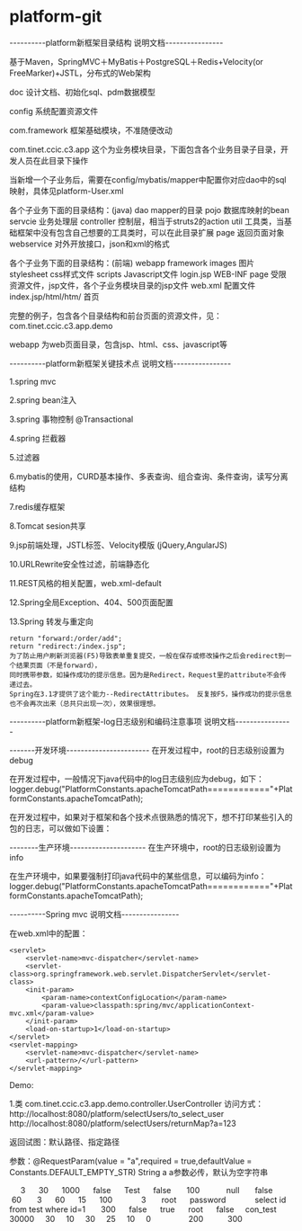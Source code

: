 platform-git
============
----------platform新框架目录结构 说明文档----------------

基于Maven，SpringMVC＋MyBatis＋PostgreSQL＋Redis+Velocity(or FreeMarker)+JSTL，分布式的Web架构

doc   设计文档、初始化sql、pdm数据模型

config  系统配置资源文件

com.framework   框架基础模块，不准随便改动

com.tinet.ccic.c3.app  这个为业务模块目录，下面包含各个业务目录子目录，开发人员在此目录下操作

当新增一个子业务后，需要在config/mybatis/mapper中配置你对应dao中的sql映射，具体见platform-User.xml

各个子业务下面的目录结构：(java)
    dao             mapper的目录
    pojo            数据库映射的bean
    servcie         业务处理层
    controller      控制层，相当于struts2的action
    util            工具类，当基础框架中没有包含自己想要的工具类时，可以在此目录扩展
    page            返回页面对象
    webservice      对外开放接口，json和xml的格式

各个子业务下面的目录结构：(前端)
webapp
    framework
        images              图片
        stylesheet          css样式文件
        scripts             Javascript文件
        login.jsp
    WEB-INF
        page                受限资源文件，jsp文件，各个子业务模块目录的jsp文件
        web.xml             配置文件
    index.jsp/html/htm/     首页


完整的例子，包含各个目录结构和前台页面的资源文件，见：com.tinet.ccic.c3.app.demo

webapp  为web页面目录，包含jsp、html、css、javascript等


----------platform新框架关键技术点 说明文档----------------

1.spring mvc

2.spring bean注入

3.spring 事物控制 @Transactional

4.spring 拦截器

5.过滤器

6.mybatis的使用，CURD基本操作、多表查询、组合查询、条件查询，读写分离结构

7.redis缓存框架

8.Tomcat sesion共享

9.jsp前端处理，JSTL标签、Velocity模版  (jQuery,AngularJS)

10.URLRewrite安全性过滤，前端静态化

11.REST风格的相关配置，web.xml-default

12.Spring全局Exception、404、500页面配置

13.Spring 转发与重定向

    return "forward:/order/add";
    return "redirect:/index.jsp";
    为了防止用户刷新浏览器(F5)导致表单重复提交，一般在保存或修改操作之后会redirect到一个结果页面（不是forward），
    同时携带参数，如操作成功的提示信息。因为是Redirect，Request里的attribute不会传递过去。
    Spring在3.1才提供了这个能力--RedirectAttributes。 反复按F5，操作成功的提示信息也不会再次出来（总共只出现一次），效果很理想。
    


----------platform新框架-log日志级别和编码注意事项 说明文档----------------
  <!--
    从小到大OFF、FATAL、ERROR、WARN、INFO、DEBUG、ALL
    如果root设置为info，则debug级别的日志信息将不被打印出来
    -->

-------开发环境-----------------------
在开发过程中，root的日志级别设置为debug

在开发过程中，一般情况下java代码中的log日志级别应为debug，如下：
        logger.debug("PlatformConstants.apacheTomcatPath============"+PlatformConstants.apacheTomcatPath);

在开发过程中，如果对于框架和各个技术点很熟悉的情况下，想不打印某些引入的包的日志，可以做如下设置：
        <logger name="net.sf.json.JSONObject" level="ERROR"/>
        <logger name="org.springframework" level="ERROR"/>


--------生产环境---------------------
在生产环境中，root的日志级别设置为info

在生产环境中，如果要强制打印java代码中的某些信息，可以编码为info：
        logger.debug("PlatformConstants.apacheTomcatPath============"+PlatformConstants.apacheTomcatPath);



----------Spring mvc 说明文档----------------

在web.xml中的配置：

<!-- springMVC的配置 -->
    <servlet>
		<servlet-name>mvc-dispatcher</servlet-name>
		<servlet-class>org.springframework.web.servlet.DispatcherServlet</servlet-class>
        <init-param>
            <param-name>contextConfigLocation</param-name>
            <param-value>classpath:spring/mvc/applicationContext-mvc.xml</param-value>
        </init-param>
        <load-on-startup>1</load-on-startup>
	</servlet>
    <servlet-mapping>
		<servlet-name>mvc-dispatcher</servlet-name>
		<url-pattern>/</url-pattern>
	</servlet-mapping>


Demo:

1.类         com.tinet.ccic.c3.app.demo.controller.UserController
  访问方式：  http://localhost:8080/platform/selectUsers/to_select_user
            http://localhost:8080/platform/selectUsers/returnMap?a=123

返回试图：默认路径、指定路径

参数：@RequestParam(value = "a",required = true,defaultValue = Constants.DEFAULT_EMPTY_STR) String a
    a参数必传，默认为空字符串



<c3p0-config>
  <default-config>
 <!--当连接池中的连接耗尽的时候c3p0一次同时获取的连接数。Default: 3 -->
 <property name="acquireIncrement">3</property>
 
 <!--定义在从数据库获取新连接失败后重复尝试的次数。Default: 30 -->
 <property name="acquireRetryAttempts">30</property>
 
 <!--两次连接中间隔时间，单位毫秒。Default: 1000 -->
 <property name="acquireRetryDelay">1000</property>
 
 <!--连接关闭时默认将所有未提交的操作回滚。Default: false -->
 <property name="autoCommitOnClose">false</property>
 
 <!--c3p0将建一张名为Test的空表，并使用其自带的查询语句进行测试。如果定义了这个参数那么
  属性preferredTestQuery将被忽略。你不能在这张Test表上进行任何操作，它将只供c3p0测试
  使用。Default: null-->
 <property name="automaticTestTable">Test</property>
 
 <!--获取连接失败将会引起所有等待连接池来获取连接的线程抛出异常。但是数据源仍有效
  保留，并在下次调用getConnection()的时候继续尝试获取连接。如果设为true，那么在尝试
  获取连接失败后该数据源将申明已断开并永久关闭。Default: false-->
 <property name="breakAfterAcquireFailure">false</property>
 
 <!--当连接池用完时客户端调用getConnection()后等待获取新连接的时间，超时后将抛出
  SQLException,如设为0则无限期等待。单位毫秒。Default: 0 --> 
 <property name="checkoutTimeout">100</property>
 
 <!--通过实现ConnectionTester或QueryConnectionTester的类来测试连接。类名需制定全路径。
  Default: com.mchange.v2.c3p0.impl.DefaultConnectionTester-->
 <property name="connectionTesterClassName"></property>
 
 <!--指定c3p0 libraries的路径，如果（通常都是这样）在本地即可获得那么无需设置，默认null即可
  Default: null-->
 <property name="factoryClassLocation">null</property>
 
 <!--Strongly disrecommended. Setting this to true may lead to subtle and bizarre bugs. 
  （文档原文）作者强烈建议不使用的一个属性--> 
 <property name="forceIgnoreUnresolvedTransactions">false</property>
 
 <!--每60秒检查所有连接池中的空闲连接。Default: 0 --> 
 <property name="idleConnectionTestPeriod">60</property>
 
 <!--初始化时获取三个连接，取值应在minPoolSize与maxPoolSize之间。Default: 3 --> 
 <property name="initialPoolSize">3</property>
 
 <!--最大空闲时间,60秒内未使用则连接被丢弃。若为0则永不丢弃。Default: 0 -->
 <property name="maxIdleTime">60</property>
 
 <!--连接池中保留的最大连接数。Default: 15 -->
 <property name="maxPoolSize">15</property>
 
 <!--JDBC的标准参数，用以控制数据源内加载的PreparedStatements数量。但由于预缓存的statements
  属于单个connection而不是整个连接池。所以设置这个参数需要考虑到多方面的因素。
  如果maxStatements与maxStatementsPerConnection均为0，则缓存被关闭。Default: 0-->
 <property name="maxStatements">100</property>
 
 <!--maxStatementsPerConnection定义了连接池内单个连接所拥有的最大缓存statements数。Default: 0  -->
 <property name="maxStatementsPerConnection"></property>
 
 <!--c3p0是异步操作的，缓慢的JDBC操作通过帮助进程完成。扩展这些操作可以有效的提升性能
  通过多线程实现多个操作同时被执行。Default: 3--> 
 <property name="numHelperThreads">3</property>
 
 <!--当用户调用getConnection()时使root用户成为去获取连接的用户。主要用于连接池连接非c3p0
  的数据源时。Default: null--> 
 <property name="overrideDefaultUser">root</property>
 
 <!--与overrideDefaultUser参数对应使用的一个参数。Default: null-->
 <property name="overrideDefaultPassword">password</property>
 
 <!--密码。Default: null--> 
 <property name="password"></property>
 
 <!--定义所有连接测试都执行的测试语句。在使用连接测试的情况下这个一显著提高测试速度。注意：
  测试的表必须在初始数据源的时候就存在。Default: null-->
 <property name="preferredTestQuery">select id from test where id=1</property>
 
 <!--用户修改系统配置参数执行前最多等待300秒。Default: 300 --> 
 <property name="propertyCycle">300</property>
 
 <!--因性能消耗大请只在需要的时候使用它。如果设为true那么在每个connection提交的
  时候都将校验其有效性。建议使用idleConnectionTestPeriod或automaticTestTable
  等方法来提升连接测试的性能。Default: false -->
 <property name="testConnectionOnCheckout">false</property>
 
 <!--如果设为true那么在取得连接的同时将校验连接的有效性。Default: false -->
 <property name="testConnectionOnCheckin">true</property>
 
 <!--用户名。Default: null-->
 <property name="user">root</property>
 
 <!--早期的c3p0版本对JDBC接口采用动态反射代理。在早期版本用途广泛的情况下这个参数
  允许用户恢复到动态反射代理以解决不稳定的故障。最新的非反射代理更快并且已经开始
  广泛的被使用，所以这个参数未必有用。现在原先的动态反射与新的非反射代理同时受到
  支持，但今后可能的版本可能不支持动态反射代理。Default: false-->
 <property name="usesTraditionalReflectiveProxies">false</property>
    <property name="automaticTestTable">con_test</property>
    <property name="checkoutTimeout">30000</property>
    <property name="idleConnectionTestPeriod">30</property>
    <property name="initialPoolSize">10</property>
    <property name="maxIdleTime">30</property>
    <property name="maxPoolSize">25</property>
    <property name="minPoolSize">10</property>
    <property name="maxStatements">0</property>
    <user-overrides user="swaldman">
    </user-overrides>
  </default-config>
  <named-config name="dumbTestConfig">
    <property name="maxStatements">200</property>
    <user-overrides user="poop">
      <property name="maxStatements">300</property>
    </user-overrides>
   </named-config>
</c3p0-config>
